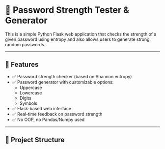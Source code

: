 # 🔐 Password Strength Tester & Generator

This is a simple Python Flask web application that checks the strength of a given password using entropy and also allows users to generate strong, random passwords.

---

## 🚀 Features

- ✅ Password strength checker (based on Shannon entropy)
- ✅ Password generator with customizable options:
  - Uppercase
  - Lowercase
  - Digits
  - Symbols
- ✅ Flask-based web interface
- ✅ Real-time feedback on password strength
- ✅ No OOP, no Pandas/Numpy used

---

## 📁 Project Structure


